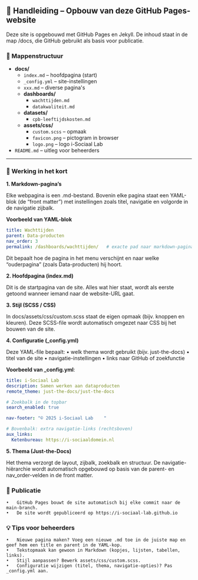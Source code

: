 ## 🧭 Handleiding – Opbouw van deze GitHub Pages-website

Deze site is opgebouwd met GitHub Pages en Jekyll.
De inhoud staat in de map /docs, die GitHub gebruikt als basis voor publicatie.

### 📁 Mappenstructuur

- **docs/**
  - `index.md` – hoofdpagina (start)
  - `_config.yml` – site-instellingen
  - `xxx.md` – diverse pagina's
  - **dashboards/**
    - `wachttijden.md`
    - `datakwaliteit.md`
  - **datasets/**
    - `cpb-leeftijdskosten.md`
  - **assets/css/**
    - `custom.scss` – opmaak
    - `favicon.png` – pictogram in browser
    - `logo.png` – logo i-Sociaal Lab
- `README.md` – uitleg voor beheerders

---

### 🧩 Werking in het kort
**1.	Markdown-pagina’s** 

Elke webpagina is een .md-bestand.
Bovenin elke pagina staat een YAML-blok (de “front matter”) met instellingen zoals titel, navigatie en volgorde in de navigatie zijbalk. 

**Voorbeeld van YAML-blok**

```yaml
title: Wachttijden
parent: Data-producten
nav_order: 3
permalink: /dashboards/wachttijden/   # exacte pad naar markdown-pagina
```
Dit bepaalt hoe de pagina in het menu verschijnt en naar welke “ouderpagina” (zoals Data-producten) hij hoort.

**2.	Hoofdpagina (index.md)**

Dit is de startpagina van de site.
Alles wat hier staat, wordt als eerste getoond wanneer iemand naar de website-URL gaat.
	
**3.	Stijl (SCSS / CSS)**

In docs/assets/css/custom.scss staat de eigen opmaak (bijv. knoppen en kleuren).
Deze SCSS-file wordt automatisch omgezet naar CSS bij het bouwen van de site.
	
**4.	Configuratie (_config.yml)**

Deze YAML-file bepaalt:
	•	welk thema wordt gebruikt (bijv. just-the-docs)
	•	titel van de site
	•	navigatie-instellingen
	•	links naar GitHub of zoekfunctie

**Voorbeeld van _config.yml**:
```yaml
title: i-Sociaal Lab
description: Samen werken aan dataproducten
remote_theme: just-the-docs/just-the-docs

# Zoekbalk in de topbar
search_enabled: true

nav-footer: "© 2025 i-Sociaal Lab    "

# Bovenbalk: extra navigatie-links (rechtsboven)
aux_links:
  Ketenbureau: https://i-sociaaldomein.nl
```
**5.	Thema (Just-the-Docs)**

Het thema verzorgt de layout, zijbalk, zoekbalk en structuur.
De navigatie-hiërarchie wordt automatisch opgebouwd op basis van de parent- en nav_order-velden in de front matter.

### 🚀 Publicatie
	•	GitHub Pages bouwt de site automatisch bij elke commit naar de main-branch.
	•	De site wordt gepubliceerd op https://i-sociaal-lab.github.io

### 💡 Tips voor beheerders
	•	Nieuwe pagina maken? Voeg een nieuwe .md toe in de juiste map en geef hem een title en parent in de YAML-kop.
	•	Tekstopmaak kan gewoon in Markdown (kopjes, lijsten, tabellen, links).
	•	Stijl aanpassen? Bewerk assets/css/custom.scss.
	•	Configuratie wijzigen (titel, thema, navigatie-opties)? Pas _config.yml aan.
